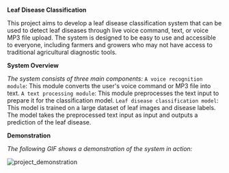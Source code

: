 **Leaf Disease Classification**

This project aims to develop a leaf disease classification system that can be used to detect leaf diseases through live voice command, text, or voice MP3 file upload. The system is designed to be easy to use and accessible to everyone, including farmers and growers who may not have access to traditional agricultural diagnostic tools.

**System Overview**

_The system consists of three main components:_
    `A voice recognition module`: This module converts the user's voice command or MP3 file into text.
    `A text processing module`: This module preprocesses the text input to prepare it for the classification model.
    `Leaf disease classification model`: This model is trained on a large dataset of leaf images and disease labels. The model takes the preprocessed text input as input and outputs a prediction of the leaf disease.

**Demonstration**

_The following GIF shows a demonstration of the system in action:_

![project_demonstration](https://github.com/yeasintaha/Leaf-Disease-WebApp/assets/62749854/f851260a-2419-4973-a220-9ea7c6e5eca7)
